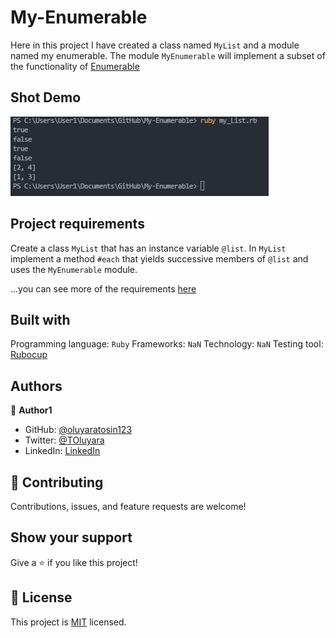 # My-Enumerable
Here in this project I have created a class named `MyList` and a module named my enumerable. The module `MyEnumerable` will implement a subset of the functionality of [Enumerable](https://ruby-doc.org/core-3.0.0/Enumerable.html)

## Shot Demo
![](/assets/my_enumerable.png)


## Project requirements
Create a class `MyList` that has an instance variable `@list`.
In `MyList` implement a method `#each` that yields successive members of `@list` and uses the `MyEnumerable` module.

...you can see more of the requirements [here](https://github.com/microverseinc/curriculum-ruby/blob/main/simple-ruby/create_your_own_enumerable.md)

## Built with
Programming language: `Ruby`
Frameworks: `NaN`
Technology: `NaN`
Testing tool: [Rubocup](https://rubocop.org/)

## Authors

👤 **Author1**

- GitHub: [@oluyaratosin123](https://github.com/oluyaratosin123)
- Twitter: [@TOluyara](https://twitter.com/TOluyara)
- LinkedIn: [LinkedIn](https://www.linkedin.com/in/edward-oluyara/)

## 🤝 Contributing

Contributions, issues, and feature requests are welcome!


## Show your support

Give a ⭐️ if you like this project!

## 📝 License

This project is [MIT](./MIT.md) licensed.

